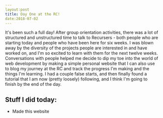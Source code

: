 ```yaml
---
layout:post
title: Day One at the RC!
date:2018-07-02
---
```


It's been such a full day! After group orientation activities, there was a lot of structured and unstructured time to talk to Recursers - both 
people who are starting today and people who have been here for six weeks. 
I was blown away by the diversity of the projects people are interested in and have worked on, and I'm so excited to learn with them for the next 
twelve weeks. Conversations with people helped me decide to dip my toe into the world of web development by making a simple personal website that
I can also use to blog my journey at the RC and track the progress I'm making and the things I'm learning. I had a couple false starts, and then
finally found a tutorial that I am now (pretty loosely) following, and I think I'm going to finish by the end of the day. 

## Stuff I did today:
 - Made this website

